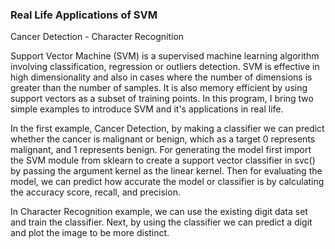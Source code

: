 ### Real Life Applications of SVM
Cancer Detection - Character Recognition

Support Vector Machine (SVM) is a supervised machine learning algorithm involving classification, regression or outliers detection. SVM is effective in high dimensionality and also in cases where the number of dimensions is greater than the number of samples. It is also memory efficient by using support vectors as a subset of training points.
In this program, I bring two simple examples to introduce SVM and it's applications in real life.

In the first example, Cancer Detection, by making a classifier we can predict whether the cancer is malignant or benign, which as a target 0 represents malignant, and 1 represents benign. For generating the model first import the SVM module from sklearn to create a support vector classifier in svc() by passing the argument kernel as the linear kernel. Then for evaluating the model, we can predict how accurate the model or classifier is by calculating the accuracy score, recall, and precision.

In Character Recognition example, we can use the existing digit data set and train the classifier. Next, by using the classifier we can predict a digit and plot the image to be more distinct.